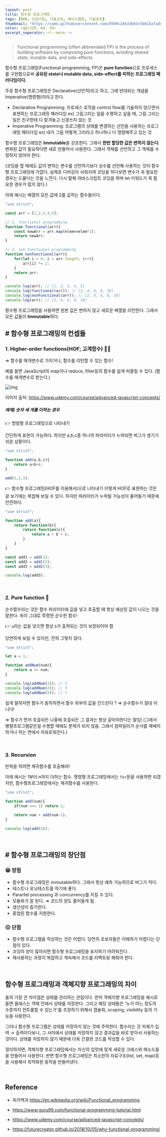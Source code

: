 ```yaml
---
layout: post
title: 함수형 프로그래밍
tags: [NHN, 신입사원, 기술교육, 베이스캠프, 기술공유]
thumbnail: "https://camo.githubusercontent.com/0590c28e33b03c5b815afadda6deec8097cfe114d2080815ff59a50ab7c91e54/68747470733a2f2f6b2e6b616b616f63646e2e6e65742f646e2f4a764c73742f62747146624275676c57682f706a76344f474942414373324d4e59387045367676312f696d672e706e67"
color: rgb(229, 64, 54)
excerpt_seperator: <!--more-->
---
```


> Functional programming (often abbreviated FP) is the process of building software by composing pure functions, avoiding shared state, mutable data, and side-effects.

함수형 프로그래밍(Functional programming, FP)은 **pure function**으로 프로세스를 구현함으로써 **공유된 state나 mutable data, side-effect를 피하는 프로그래밍 패러다임이다.**

<!--more-->

주로 함수형 프로그래밍은 Declarative(선언적)라고 하고, 그에 반대되는 개념을 Imperative(명령형)이라고 한다.

- Declarative Programming: 프로세스 로직을 control flow를 기술하지 않으면서 표현하는 프로그래밍 패러다임
  ex) 그림그리는 일을 수행하고 싶을 때, 그림 그리는 일은 친구한테 다 맡겨놓고 신경쓰지 않는 것
- Imperative Programming: 프로그램의 상태를 변경하는 선언을 사용하는 프로그래밍 패러다임
  ex) 내가 그림 어떻게 그리라고 하나하나 다 명령해주고 있는 것

함수형 프로그래밍은 **Immutable**을 강조한다. 그래서 **한번 할당한 값은 변하지 않는다**. 변화된 값이 필요하다면 새로 만들어서 사용한다. 그래서 객체를 선언하고 그 객체를 수정하지 않아야 한다.

(코딩을 할 때에도 값이 변하는 변수를 선언하기보다 상수를 선언해 사용하는 것이 함수형 프로그래밍에 가깝다. 실제로 디버깅이 쉬워지며 코딩을 하다보면 변수가 꼭 필요한 경우는 드물다는 것을 느낀다. 다시 말해 자바스크립트 코딩을 하며 let 키워드가 꼭 필요한 경우가 많지 않다.)

아래 예시는 배열의 모든 값에 2를 곱하는 함수들이다.

```jsx
"use strict";

const arr = [1,2,3,4,5];

// 1. functional programming
function functional(arr){
    const newArr = arr.map(elem=>elem*2);
    return newArr;
}

// 2. not functional programming
function nonFunctional(arr){
    for(let i = 0; i < arr.length; i++){
        arr[i] *= 2;
    }
    return arr;
}

console.log(arr); // [1, 2, 3, 4, 5]
console.log(functional(arr)); // [2, 4, 6, 8, 10]
console.log(nonFunctional(arr)); // [2, 4, 6, 8, 10]
console.log(arr); // [2, 4, 6, 8, 10]
```

함수형 프로그래밍을 사용하면 원본 값은 변하지 않고 새로운 배열을 리턴한다. 그래서 모든 값들이 **Immutable**하다.
<br>

## # 함수형 프로그래밍의 컨셉들

### 1. Higher-order functions(HOF; 고계함수) 🧙‍♂️

⇒ 함수를 매개변수로 가지거나, 함수를 리턴할 수 있는 함수!

예를 들면 JavaScript의 map이나 reduce, filter등의 함수를 쉽게 떠올릴 수 있다. (함수를 매개변수로 받는다.)

![img](https://k.kakaocdn.net/dn/JvLst/btqFbBuglWh/pjv4OGIBACs2MNY8pE6vv1/img.png)

이미지 출처: https://www.udemy.com/course/advanced-javascript-concepts/

##### 예제) 숫자 세 개를 더하는 경우

👉 명령형 프로그래밍으로 나타내기

간단하게 표현이 가능하다. 하지만 a,b,c중 하나의 파라미터가 누락되면 버그가 생기기 쉬운 상황이다.

```jsx
"use strict";

function add(a,b,c){
    return a+b+c;
}

add(1,2,3);
```

👉 함수형 프로그래밍(HOF를 이용해서)으로 나타내기 이렇게 HOF로 표현하는 것은 겉 보기에는 복잡해 보일 수 있다. 하지만 파라미터가 누락될 가능성이 줄어들기 때문에 안전하다.

```jsx
"use strict";

function add(a){
    return function(b){
        return function(c){
            return a + b + c;
        }
    }
}

const add1 = add(1);
const add2 = add1(2);
const add3 = add2(3);

console.log(add3);
```

<br>

### 2. Pure function 🧊

순수함수라는 것은 함수 파라미터에 값을 넣고 호출할 때 항상 예상된 값이 나오는 것을 말한다. 속이 그대로 투명한 순수한 함수!

👉 `a`라는 값을 넣으면 항상 `b`가 출력되는 것이 보장되어야 함

당연하게 보일 수 있지만, 전혀 그렇지 않다.

```jsx
"use strict";

let a = 1;

function addNum(num){
    return a += num;
}

console.log(addNum(2)); // 3
console.log(addNum(2)); // 5
console.log(addNum(2)); // 7
```

쉽게 말하자면 함수가 동작하면서 함수 외부의 값을 건드린다 ? ⇒ 순수함수가 절대 아니다!

⇒ 함수가 먼저 호출되든 나중에 호출되든 그 결과는 항상 같아야한다는 말임! (그래서 병렬프로그램같은걸 수행할 때에도 문제가 되지 않음. 그래서 컴파일러가 순서를 재배치하거나 하는 면에서 자유로워진다.)

<br>

### 3. Recursion

반복을 하려면 재귀함수를 호출해라!

아래 예시는 1부터 n까지 더하는 함수. 명령형 프로그래밍에서는 `for`문을 사용하면 되겠지만, 함수형프로그래밍에서는 재귀함수를 사용한다.

```jsx
"use strict";

function add(num){
    if(num === 1) return 1;
    
    return num + add(num-1);
}

console.log(add(5));
```

<br>

## # 함수형 프로그래밍의 장단점

### 😁 장점

- 함수형 프로그래밍은 immutable하다. 그래서 항상 예측 가능하므로 버그가 적다.
- 테스트나 유닛테스트를 하기에 좋다.
- Pararllel processing 과 concurrency를 지킬 수 있다.
- 모듈화가 잘 된다. ⇒ 코드의 양도 줄어들게 됨.
- 생산성이 증가한다.
- 중첩된 함수를 지원한다.

### 😖 단점

- 함수형 프로그램을 작성하는 것은 어렵다. 당연히 초보자들은 이해하기 어렵다는 단점이 있다.
- 코딩의 양이 많아지면 함수형 프로그래밍을 유지하기 어려워진다.
- 재사용하는 과정이 복잡하고 계속해서 코드를 리팩토링 해줘야 한다.

<br>

## 함수형 프로그래밍과 객체지향 프로그래밍의 차이

둘의 가장 큰 차이점은 상태를 관리하는 관점이다. 먼저 객체지향 프로그래밍을 예시로 들면 클래스는 객체 안에서 상태를 저장한다. 그리고 해당 상태들은 '누가 어느 정도의 수준까지 컨트롤할 수 있는가'를 조정하기 위해서 캡슐화, scoping, visibility 등의 기능을 사용한다. 

그러나 함수형 프로그램은 상태를 저장하지 않는 것에 주력한다. 함수라는 것 자체가 입력 → 출력이다보니, 그 사이에서 상태를 저장하지 않고 결과값을 바로 받아서 사용하는 것이다. 상태를 저장하지 않기 때문에 더욱 간결한 코드를 작성할 수 있다. 

정리하자면, 객체지향 프로그래밍에서는 자신의 입맛에 맞게 새로운 크래스와 메소드들을 만들어서 사용한다. 반면 함수형 프로그래밍은 최소한의 자료구조(list, set, map)등을 사용해서 최적화된 동작을 만들어낸다.

<br>

## Reference

* 위키백과 https://en.wikipedia.org/wiki/Functional_programming
* https://www.guru99.com/functional-programming-tutorial.html
* https://www.udemy.com/course/advanced-javascript-concepts/

* https://futurecreator.github.io/2018/10/05/why-functional-programming/